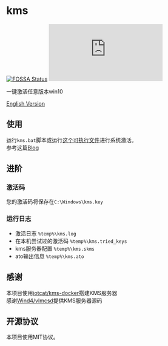 # kms

[![FOSSA Status](https://app.fossa.com/api/projects/git%2Bgithub.com%2FIoTcat%2Fkms.svg?type=shield)](https://app.fossa.com/projects/git%2Bgithub.com%2FIoTcat%2Fkms?ref=badge_shield)
![size](https://badge-size.herokuapp.com/iotcat/kms/master/kms.bat)

一键激活任意版本win10    

[English Version](./en.md)

## 使用
运行`kms.bat`脚本或运行[这个可执行文件](https://github.com/IoTcat/kms/releases/download/v1.0/kms.exe)进行系统激活。   
参考这篇[Blog](https://www.eee.dog/tech/kms.html)


## 进阶

### 激活码
您的激活码将保存在`C:\Windows\kms.key`

### 运行日志
 - 激活日志 `%temp%\kms.log`
 - 在本机尝试过的激活码 `%temp%\kms.tried_keys`
 - kms服务器配置 `%temp%\kms.skms`
 - ato输出信息 `%temp%\kms.ato`

## 感谢
本项目使用[iotcat/kms-docker](https://github.com/IoTcat/kms-docker)搭建KMS服务器   
感谢[Wind4/vlmcsd](https://github.com/Wind4/vlmcsd)提供KMS服务器源码   

## 开源协议
本项目使用MIT协议。
